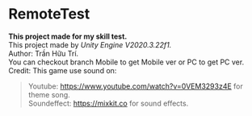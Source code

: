 # RemoteTest
**This project made for my skill test.**  
This project made by _Unity Engine V2020.3.22f1._   
Author: Trần Hữu Trí.  
You can checkout branch Mobile to get Mobile ver or PC to get PC ver.  
Credit: This game use sound on:  
> Youtube: https://www.youtube.com/watch?v=0VEM3293z4E for theme song.  
> Soundeffect: https://mixkit.co for sound effects.  
